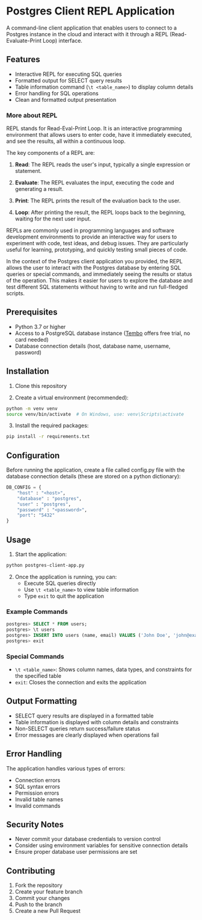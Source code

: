 # Postgres Client REPL Application

A command-line client application that enables users to connect to a Postgres instance in the cloud and interact with it through a REPL (Read-Evaluate-Print Loop) interface.

## Features

- Interactive REPL for executing SQL queries
- Formatted output for SELECT query results
- Table information command (`\t <table_name>`) to display column details
- Error handling for SQL operations
- Clean and formatted output presentation

### More about REPL

REPL stands for Read-Eval-Print Loop. It is an interactive programming environment that allows users to enter code, have it immediately executed, and see the results, all within a continuous loop.

The key components of a REPL are:

1. **Read**: The REPL reads the user's input, typically a single expression or statement.

2. **Evaluate**: The REPL evaluates the input, executing the code and generating a result.

3. **Print**: The REPL prints the result of the evaluation back to the user.

4. **Loop**: After printing the result, the REPL loops back to the beginning, waiting for the next user input.

REPLs are commonly used in programming languages and software development environments to provide an interactive way for users to experiment with code, test ideas, and debug issues. They are particularly useful for learning, prototyping, and quickly testing small pieces of code.

In the context of the Postgres client application you provided, the REPL allows the user to interact with the Postgres database by entering SQL queries or special commands, and immediately seeing the results or status of the operation. This makes it easier for users to explore the database and test different SQL statements without having to write and run full-fledged scripts.

## Prerequisites

- Python 3.7 or higher
- Access to a PostgreSQL database instance ([Tembo](https://tembo.io/) offers free trial, no card needed)
- Database connection details (host, database name, username, password)

## Installation

1. Clone this repository

2. Create a virtual environment (recommended):
```bash
python -m venv venv
source venv/bin/activate  # On Windows, use: venv\Scripts\activate
```

3. Install the required packages:
```bash
pip install -r requirements.txt
```

## Configuration

Before running the application, create a file called config.py file with the database connection details (these are stored on a python dictionary):

```python
DB_CONFIG = {
    "host" : "<host>",
    "database" : "postgres",
    "user" : "postgres",
    "password" : "<password>",
    "port": "5432"
}
```

## Usage

1. Start the application:
```bash
python postgres-client-app.py
```

2. Once the application is running, you can:
   - Execute SQL queries directly
   - Use `\t <table_name>` to view table information
   - Type `exit` to quit the application

### Example Commands

```sql
postgres> SELECT * FROM users;
postgres> \t users
postgres> INSERT INTO users (name, email) VALUES ('John Doe', 'john@example.com');
postgres> exit
```

### Special Commands

- `\t <table_name>`: Shows column names, data types, and constraints for the specified table
- `exit`: Closes the connection and exits the application

## Output Formatting

- SELECT query results are displayed in a formatted table
- Table information is displayed with column details and constraints
- Non-SELECT queries return success/failure status
- Error messages are clearly displayed when operations fail

## Error Handling

The application handles various types of errors:
- Connection errors
- SQL syntax errors
- Permission errors
- Invalid table names
- Invalid commands

## Security Notes

- Never commit your database credentials to version control
- Consider using environment variables for sensitive connection details
- Ensure proper database user permissions are set

## Contributing

1. Fork the repository
2. Create your feature branch
3. Commit your changes
4. Push to the branch
5. Create a new Pull Request
